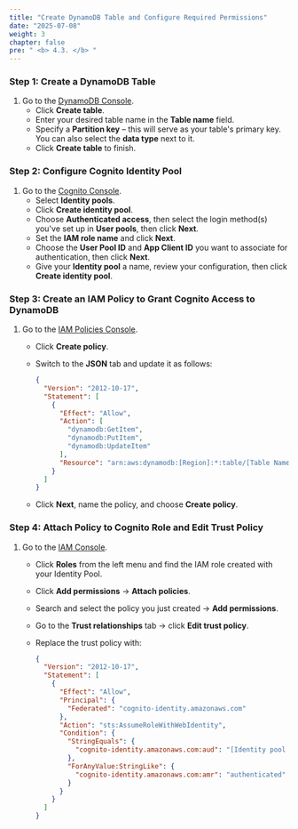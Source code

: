 ```yaml
---
title: "Create DynamoDB Table and Configure Required Permissions"
date: "2025-07-08"
weight: 3
chapter: false
pre: " <b> 4.3. </b> "
---
```


<!-- ![SSMPublicinstance](/images/arc-02.png) -->

### Step 1: Create a DynamoDB Table

1. Go to the [DynamoDB Console](https://ap-southeast-2.console.aws.amazon.com/dynamodbv2/home).
   - Click **Create table**.
   - Enter your desired table name in the **Table name** field.
   - Specify a **Partition key** – this will serve as your table's primary key. You can also select the **data type** next to it.
   - Click **Create table** to finish.

<!-- ![Connect](/images/3.connect/001-connect.png) -->

### Step 2: Configure Cognito Identity Pool

1. Go to the [Cognito Console](https://ap-southeast-2.console.aws.amazon.com/cognito/).
   - Select **Identity pools**.
   - Click **Create identity pool**.
   - Choose **Authenticated access**, then select the login method(s) you've set up in **User pools**, then click **Next**.
   - Set the **IAM role name** and click **Next**.
   - Choose the **User Pool ID** and **App Client ID** you want to associate for authentication, then click **Next**.
   - Give your **Identity pool** a name, review your configuration, then click **Create identity pool**.

### Step 3: Create an IAM Policy to Grant Cognito Access to DynamoDB

1. Go to the [IAM Policies Console](https://us-east-1.console.aws.amazon.com/iam/home?region=ap-southeast-2#/policies).
   - Click **Create policy**.
   - Switch to the **JSON** tab and update it as follows:

     ```json
     {
       "Version": "2012-10-17",
       "Statement": [
         {
           "Effect": "Allow",
           "Action": [
             "dynamodb:GetItem",
             "dynamodb:PutItem",
             "dynamodb:UpdateItem"
           ],
           "Resource": "arn:aws:dynamodb:[Region]:*:table/[Table Name]"
         }
       ]
     }
     ```

   - Click **Next**, name the policy, and choose **Create policy**.

### Step 4: Attach Policy to Cognito Role and Edit Trust Policy

1. Go to the [IAM Console](https://us-east-1.console.aws.amazon.com/iam/home).
   - Click **Roles** from the left menu and find the IAM role created with your Identity Pool.
   - Click **Add permissions** → **Attach policies**.
   - Search and select the policy you just created → **Add permissions**.
   - Go to the **Trust relationships** tab → click **Edit trust policy**.
   - Replace the trust policy with:

     ```json
     {
       "Version": "2012-10-17",
       "Statement": [
         {
           "Effect": "Allow",
           "Principal": {
             "Federated": "cognito-identity.amazonaws.com"
           },
           "Action": "sts:AssumeRoleWithWebIdentity",
           "Condition": {
             "StringEquals": {
               "cognito-identity.amazonaws.com:aud": "[Identity pool ID]"
             },
             "ForAnyValue:StringLike": {
               "cognito-identity.amazonaws.com:amr": "authenticated"
             }
           }
         }
       ]
     }
     ```
